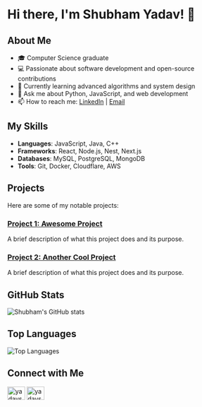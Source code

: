 
# Hi there, I'm Shubham Yadav! 👋

## About Me
- 🎓 Computer Science graduate
- 💻 Passionate about software development and open-source contributions
- 🌱 Currently learning advanced algorithms and system design
- 💬 Ask me about Python, JavaScript, and web development
- 📫 How to reach me: [LinkedIn](https://www.linkedin.com/in/yadavshubham01) | [Email](mailto:your-email@example.com)

## My Skills
- **Languages**: JavaScript, Java, C++
- **Frameworks**: React, Node.js, Nest, Next.js
- **Databases**: MySQL, PostgreSQL, MongoDB
- **Tools**: Git, Docker, Cloudflare, AWS

## Projects
Here are some of my notable projects:

### [Project 1: Awesome Project](https://github.com/yadavshubham01/awesome-project)
A brief description of what this project does and its purpose.

### [Project 2: Another Cool Project](https://github.com/yadavshubham01/another-cool-project)
A brief description of what this project does and its purpose.

## GitHub Stats
![Shubham's GitHub stats](https://github-readme-stats.vercel.app/api?username=yadavshubham01&show_icons=true&theme=radical)

## Top Languages
![Top Languages](https://github-readme-stats.vercel.app/api/top-langs/?username=yadavshubham01&layout=compact&theme=radical)

## Connect with Me
<p align="left">
<a href="https://linkedin.com/in/yadavshubham01" target="blank"><img align="center" src="https://cdn.jsdelivr.net/npm/simple-icons@3.0.1/icons/linkedin.svg" alt="yadavshubham01" height="30" width="40" /></a>
<a href="https://github.com/yadavshubham01" target="blank"><img align="center" src="https://cdn.jsdelivr.net/npm/simple-icons@3.0.1/icons/github.svg" alt="yadavshubham01" height="30" width="40" /></a>
</p>
